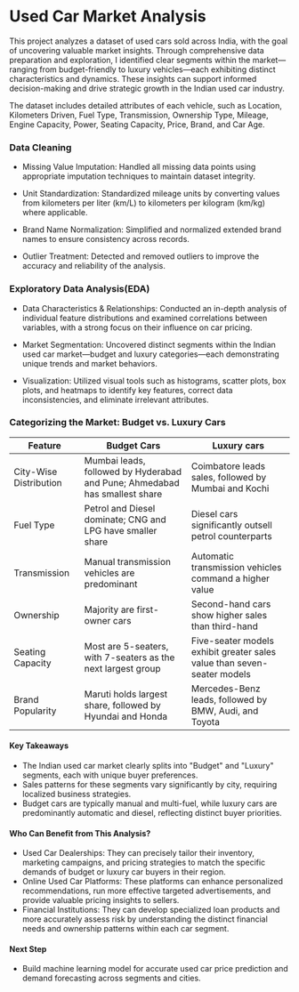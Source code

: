 # Used Car Market Analysis 
This project analyzes a dataset of used cars sold across India, with the goal of uncovering valuable market insights. Through comprehensive data preparation and exploration, I identified clear segments within the market—ranging from budget-friendly to luxury vehicles—each exhibiting distinct characteristics and dynamics. These insights can support informed decision-making and drive strategic growth in the Indian used car industry.

The dataset includes detailed attributes of each vehicle, such as Location, Kilometers Driven, Fuel Type, Transmission, Ownership Type, Mileage, Engine Capacity, Power, Seating Capacity, Price, Brand, and Car Age.

### Data Cleaning
- Missing Value Imputation: Handled all missing data points using appropriate imputation techniques to maintain dataset integrity.

- Unit Standardization: Standardized mileage units by converting values from kilometers per liter (km/L) to kilometers per kilogram (km/kg) where applicable.

- Brand Name Normalization: Simplified and normalized extended brand names to ensure consistency across records.

- Outlier Treatment: Detected and removed outliers to improve the accuracy and reliability of the analysis.

### Exploratory Data Analysis(EDA)
- Data Characteristics & Relationships: Conducted an in-depth analysis of individual feature distributions and examined correlations between variables, with a strong focus on their influence on car pricing.

- Market Segmentation: Uncovered distinct segments within the Indian used car market—budget and luxury categories—each demonstrating unique trends and market behaviors.

- Visualization: Utilized visual tools such as histograms, scatter plots, box plots, and heatmaps to identify key features, correct data inconsistencies, and eliminate irrelevant attributes.

### Categorizing the Market: Budget vs. Luxury Cars
| Feature | Budget Cars | Luxury cars |
 | --------- | ----------- |  ------------|
| City-Wise Distribution | Mumbai leads, followed by Hyderabad and Pune; Ahmedabad has smallest share | Coimbatore leads sales, followed by Mumbai and Kochi |
| Fuel Type | Petrol and Diesel dominate; CNG and LPG have smaller share | Diesel cars significantly outsell petrol counterparts |
| Transmission | Manual transmission vehicles are predominant | Automatic transmission vehicles command a higher value |
| Ownership | Majority are first-owner cars | Second-hand cars show higher sales than third-hand |
| Seating Capacity | Most are 5-seaters, with 7-seaters as the next largest group | Five-seater models exhibit greater sales value than seven-seater models |
| Brand Popularity | Maruti holds largest share, followed by Hyundai and Honda | Mercedes-Benz leads, followed by BMW, Audi, and Toyota |

#### Key Takeaways
- The Indian used car market clearly splits into "Budget" and "Luxury" segments, each with unique buyer preferences.
- Sales patterns for these segments vary significantly by city, requiring localized business strategies.
- Budget cars are typically manual and multi-fuel, while luxury cars are predominantly automatic and diesel, reflecting distinct buyer priorities.

#### Who Can Benefit from This Analysis?
- Used Car Dealerships: They can precisely tailor their inventory, marketing campaigns, and pricing strategies to match the specific demands of budget or luxury car buyers in their region.
- Online Used Car Platforms: These platforms can enhance personalized recommendations, run more effective targeted advertisements, and provide valuable pricing insights to sellers.
- Financial Institutions: They can develop specialized loan products and more accurately assess risk by understanding the distinct financial needs and ownership patterns within each car segment.

#### Next Step
- Build machine learning model for accurate used car price prediction and demand forecasting across segments and cities.


